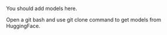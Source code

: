 You should add models here.

Open a git bash and use git clone command to get models from HuggingFace.